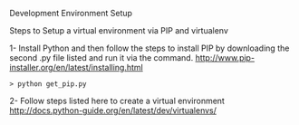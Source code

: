 Development Environment Setup

Steps to Setup a virtual environment via PIP and virtualenv

1- Install Python and then follow the steps to install PIP by downloading the second .py file listed and run it via the command.
http://www.pip-installer.org/en/latest/installing.html

```
> python get_pip.py
```
2- Follow steps listed here to create a virtual environment 
http://docs.python-guide.org/en/latest/dev/virtualenvs/